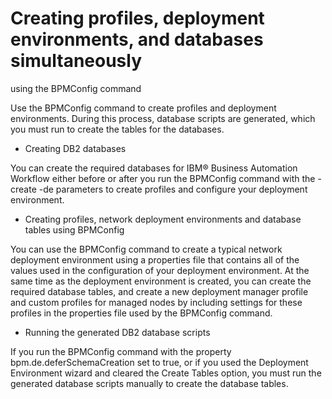 # Creating profiles, deployment environments, and databases simultaneously
using the BPMConfig command

Use the BPMConfig command to create profiles and deployment
environments. During this process, database scripts are generated,
which you must run to create the tables for the databases.

- Creating DB2 databases

You can create the required databases for IBM® Business Automation Workflow either before or after you run the BPMConfig command with the -create -de parameters to create profiles and configure your deployment environment.
- Creating profiles, network deployment environments and database tables using BPMConfig

You can use the BPMConfig command to create a typical network deployment environment using a properties file that contains all of the values used in the configuration of your deployment environment. At the same time as the deployment environment is created, you can create the required database tables, and create a new deployment manager profile and custom profiles for managed nodes by including settings for these profiles in the properties file used by the BPMConfig command.
- Running the generated DB2 database scripts

If you run the BPMConfig command with the property bpm.de.deferSchemaCreation set to true, or if you used the Deployment Environment wizard and cleared the Create Tables option, you must run the generated database scripts manually to create the database tables.